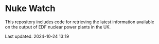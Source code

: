 # Nuke Watch

This repository includes code for retrieving the latest information available on the output of EDF nuclear power plants in the UK.

Last updated: 2024-10-24 13:19